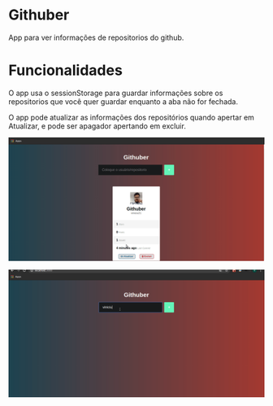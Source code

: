 # Githuber
App para ver informações de repositorios do github.

# Funcionalidades

O app usa o sessionStorage para guardar informações sobre os repositorios que você quer guardar enquanto a aba não for fechada.

O app pode atualizar as informações dos repositórios quando apertar em Atualizar, e pode ser apagador apertando em excluir.

![Alt Text](./src/assets/Update.gif)

![Alt Text](./src/assets/Demonstação.gif)
